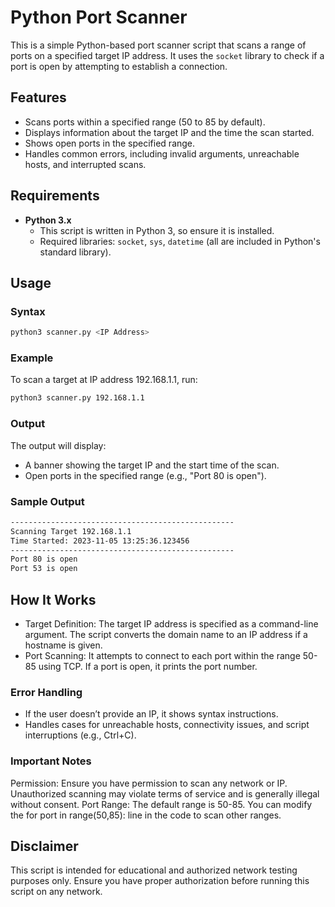 # Python Port Scanner

This is a simple Python-based port scanner script that scans a range of ports on a specified target IP address. It uses the `socket` library to check if a port is open by attempting to establish a connection.

## Features

- Scans ports within a specified range (50 to 85 by default).
- Displays information about the target IP and the time the scan started.
- Shows open ports in the specified range.
- Handles common errors, including invalid arguments, unreachable hosts, and interrupted scans.

## Requirements

- **Python 3.x**
  - This script is written in Python 3, so ensure it is installed.
  - Required libraries: `socket`, `sys`, `datetime` (all are included in Python's standard library).

## Usage

### Syntax

```bash
python3 scanner.py <IP Address>
```

### Example

  To scan a target at IP address 192.168.1.1, run:

```bash
python3 scanner.py 192.168.1.1
```
### Output

  The output will display:

  - A banner showing the target IP and the start time of the scan.
  - Open ports in the specified range (e.g., "Port 80 is open").

### Sample Output

```bash
--------------------------------------------------
Scanning Target 192.168.1.1
Time Started: 2023-11-05 13:25:36.123456
--------------------------------------------------
Port 80 is open
Port 53 is open
```

## How It Works

  - Target Definition: The target IP address is specified as a command-line argument. The script converts the domain name to an IP address if a hostname     is given.
  - Port Scanning: It attempts to connect to each port within the range 50-85 using TCP. If a port is open, it prints the port number.
  
### Error Handling
  - If the user doesn’t provide an IP, it shows syntax instructions.
  - Handles cases for unreachable hosts, connectivity issues, and script interruptions (e.g., Ctrl+C).

### Important Notes

  Permission: Ensure you have permission to scan any network or IP. Unauthorized scanning may violate terms of service and is generally illegal without    consent.
  Port Range: The default range is 50-85. You can modify the for port in range(50,85): line in the code to scan other ranges.

## Disclaimer
  
  This script is intended for educational and authorized network testing purposes only. Ensure you have proper authorization before running this script    on any network.
